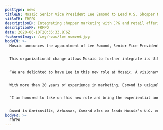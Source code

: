 ```yaml
---
posttype: news
titleEN: Mosaic Senior Vice President Lee Esmond to Lead U.S. Shopper Marketing
titleFR: FRFPO
descriptionEN: Integrating shopper marketing with CPG and retail offerings will provide provide a one-stop-shop for client needs
descriptionFR: FRFPO
date: 2020-06-10T20:35:33.876Z
featuredImage: /img/news/lee-esmond.jpg
bodyEN: >-
  Mosaic announces the appointment of Lee Esmond, Senior Vice President, to a combined leadership role over her current CPG and retail experiential team as well as Mosaic’s U.S. shopper marketing team.


  This organizational change allows Mosaic to further integrate its U.S. business and deepen its relationship with parent company Acosta, while offering comprehensive strategic solutions for its clients. This Acosta-Mosaic partnership better enables the team to uniquely create effective end-to-end sales and marketing programs that help clients get products on to the shelf, then off the shelf and into consumers’ hands. In addition to being a key conduit between Acosta and Mosaic, Lee will focus on continuing to build Mosaic’s shopper marketing retailer knowledge base, integrated omnichannel marketing practice and multi-cultural marketing capabilities.


  “We are delighted to have Lee in this new role at Mosaic. A visionary strategist and inspiring leader, she is uniquely positioned to bring the experiential and shopper marketing worlds together into one integrated offering. This move allows us to have a more integrated strategic business approach as the consumer landscape continues to evolve,” says Stephen Kremser, Chief Operating Officer over Acosta’s Marketing, Foodservice & European Divisions, Mosaic’s parent company.


  With more than 20 years of experience in marketing, Esmond is uniquely positioned to marry Mosaic’s legacy of retail knowledge and executional excellence with technology and artificial intelligence to deliver more efficient, strategic recommendations across all of a brand’s dimensions. She is an expert in bringing digital, shopper and experiential together to create programs that grow basket, mind and market share for her clients.


  “I am honored to take on this new role and bring the experiential and shopper worlds together for Mosaic and its clients,” says Esmond, “The way we discover and purchase new products has changed tremendously – brands must adapt or fade into oblivion, which presents a whole new set of challenges to our clients. To me, this challenge is an exciting one and I could not be more excited to navigate the new shopper marketing world with our people and our clients.”


  Based in Bentonville, Arkansas, Esmond also co-leads Mosaic’s U.S. experiential practice, leading CPG and mass retail teams, while also serving as a strategic partner to Acosta’s Chief Customer Officer.
bodyFR: >-
  FRFPO
---
```


